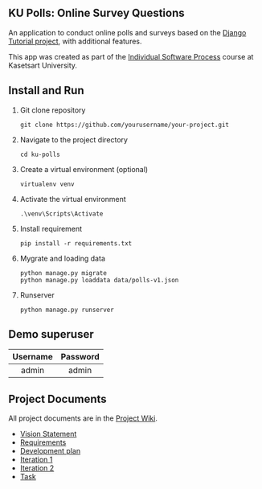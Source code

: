 ## KU Polls: Online Survey Questions 

An application to conduct online polls and surveys based
on the [Django Tutorial project][django-tutorial], with
additional features.

This app was created as part of the [Individual Software Process](
https://cpske.github.io/ISP) course at Kasetsart University.

## Install and Run

1. Git clone repository
    ```
    git clone https://github.com/yourusername/your-project.git
    ```
2. Navigate to the project directory
    ```
    cd ku-polls
    ```
3.  Create a virtual environment (optional)
    ```
    virtualenv venv
    ```
4.  Activate the virtual environment
    ```
    .\venv\Scripts\Activate
    ```
5.  Install requirement
    ```
    pip install -r requirements.txt
    ```
6.  Mygrate and loading data
    ```
    python manage.py migrate
    python manage.py loaddata data/polls-v1.json
    ```
7.  Runserver
    ```
    python manage.py runserver
    ```

## Demo superuser

|Username|Password|
|:--:|:--:|
|admin|admin|

## Project Documents


All project documents are in the [Project Wiki](../../wiki/Home).

- [Vision Statement](../../wiki/Vision%20Statement)
- [Requirements](../../wiki/Requirements)
- [Development plan](https://github.com/Qosanglesz/ku-polls/wiki/Development-Plan)
- [Iteration 1](https://github.com/Qosanglesz/ku-polls/wiki/Iteration-1-Plan)
- [Iteration 2](https://github.com/Qosanglesz/ku-polls/wiki/Iteration-2-Plan)
- [Task](https://github.com/users/Qosanglesz/projects/1/views/2)

[django-tutorial]: TODO-write-the-django-tutorial-URL-here
